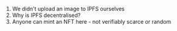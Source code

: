 1. We didn't upload an image to IPFS ourselves
2. Why is IPFS decentralised?
3. Anyone can mint an NFT here - not verifiably scarce or random